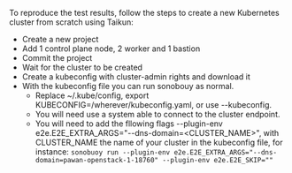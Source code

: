To reproduce the test results, follow the steps to create a new Kubernetes cluster from scratch using Taikun:
* Create a new project
* Add 1 control plane node, 2 worker and 1 bastion
* Commit the project
* Wait for the cluster to be created
* Create a kubeconfig with cluster-admin rights and download it
* With the kubeconfig file you can run sonobouy as normal.
    * Replace ~/.kube/config, export KUBECONFIG=/wherever/kubeconfig.yaml, or use --kubeconfig.
    * You will need use a system able to connect to the cluster endpoint.
    * You will need to add the fllowing flags --plugin-env e2e.E2E_EXTRA_ARGS="--dns-domain=<CLUSTER_NAME>", with CLUSTER_NAME the name of your cluster in the kubeconfig file,
for instance: `sonobuoy run --plugin-env e2e.E2E_EXTRA_ARGS="--dns-domain=pawan-openstack-1-18760" --plugin-env e2e.E2E_SKIP=""`
